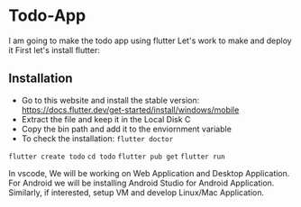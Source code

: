 # Todo-App
I am going to make the todo app using flutter
Let's work to make and deploy it
First let's install flutter:

## Installation
- Go to this website and install the stable version: https://docs.flutter.dev/get-started/install/windows/mobile 
- Extract the file and keep it in the Local Disk C
- Copy the bin path and add it to the enviornment variable 
- To check the installation: `flutter doctor`

`flutter create todo`
`cd todo`
`flutter pub get`
`flutter run`

In vscode, We will be working on Web Application and Desktop Application.
For Android we will be installing Android Studio for Android Application.
Similarly, if interested, setup VM and develop Linux/Mac Application.

